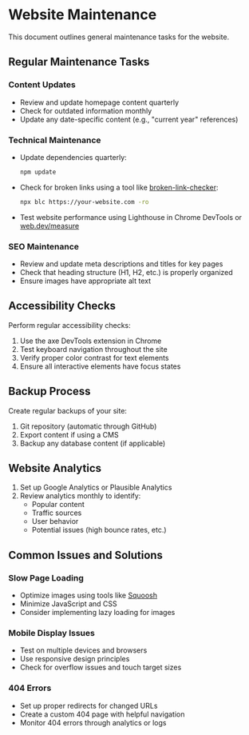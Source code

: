 # Website Maintenance

This document outlines general maintenance tasks for the website.

## Regular Maintenance Tasks

### Content Updates

- Review and update homepage content quarterly
- Check for outdated information monthly
- Update any date-specific content (e.g., "current year" references)

### Technical Maintenance

- Update dependencies quarterly:
  ```bash
  npm update
  ```

- Check for broken links using a tool like [broken-link-checker](https://github.com/stevenvachon/broken-link-checker):
  ```bash
  npx blc https://your-website.com -ro
  ```

- Test website performance using Lighthouse in Chrome DevTools or [web.dev/measure](https://web.dev/measure/)

### SEO Maintenance

- Review and update meta descriptions and titles for key pages
- Check that heading structure (H1, H2, etc.) is properly organized
- Ensure images have appropriate alt text

## Accessibility Checks

Perform regular accessibility checks:

1. Use the axe DevTools extension in Chrome
2. Test keyboard navigation throughout the site
3. Verify proper color contrast for text elements
4. Ensure all interactive elements have focus states

## Backup Process

Create regular backups of your site:

1. Git repository (automatic through GitHub)
2. Export content if using a CMS
3. Backup any database content (if applicable)

## Website Analytics

1. Set up Google Analytics or Plausible Analytics
2. Review analytics monthly to identify:
   - Popular content
   - Traffic sources
   - User behavior
   - Potential issues (high bounce rates, etc.)

## Common Issues and Solutions

### Slow Page Loading

- Optimize images using tools like [Squoosh](https://squoosh.app/)
- Minimize JavaScript and CSS
- Consider implementing lazy loading for images

### Mobile Display Issues

- Test on multiple devices and browsers
- Use responsive design principles
- Check for overflow issues and touch target sizes

### 404 Errors

- Set up proper redirects for changed URLs
- Create a custom 404 page with helpful navigation
- Monitor 404 errors through analytics or logs 